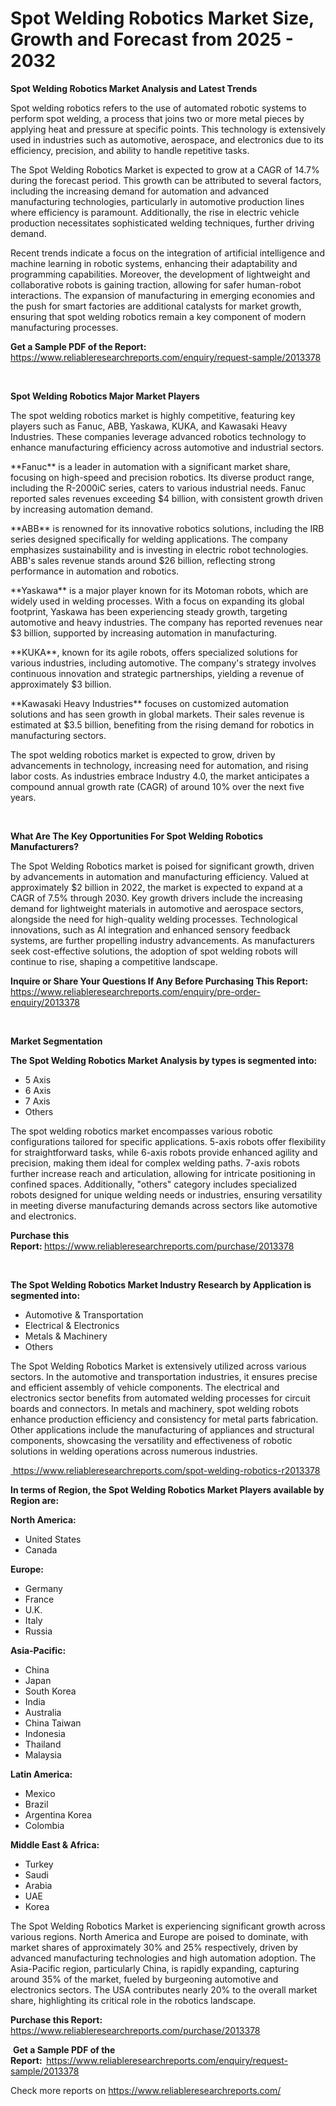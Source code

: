 <p><h1>Spot Welding Robotics Market Size, Growth and Forecast from 2025 - 2032</h1></p><p><strong>Spot Welding Robotics Market Analysis and Latest Trends</strong></p>
<p><p>Spot welding robotics refers to the use of automated robotic systems to perform spot welding, a process that joins two or more metal pieces by applying heat and pressure at specific points. This technology is extensively used in industries such as automotive, aerospace, and electronics due to its efficiency, precision, and ability to handle repetitive tasks.</p><p>The Spot Welding Robotics Market is expected to grow at a CAGR of 14.7% during the forecast period. This growth can be attributed to several factors, including the increasing demand for automation and advanced manufacturing technologies, particularly in automotive production lines where efficiency is paramount. Additionally, the rise in electric vehicle production necessitates sophisticated welding techniques, further driving demand.</p><p>Recent trends indicate a focus on the integration of artificial intelligence and machine learning in robotic systems, enhancing their adaptability and programming capabilities. Moreover, the development of lightweight and collaborative robots is gaining traction, allowing for safer human-robot interactions. The expansion of manufacturing in emerging economies and the push for smart factories are additional catalysts for market growth, ensuring that spot welding robotics remain a key component of modern manufacturing processes.</p></p>
<p><strong>Get a Sample PDF of the Report:&nbsp;</strong> <a href="https://www.reliableresearchreports.com/enquiry/request-sample/2013378?utm_campaign=2200&utm_medium=2&utm_source=Github&utm_content=ia&utm_term=02032025&utm_id=spot-welding-robotics">https://www.reliableresearchreports.com/enquiry/request-sample/2013378</a></p>
<p>&nbsp;</p>
<p><strong>Spot Welding Robotics Major Market Players</strong></p>
<p><p>The spot welding robotics market is highly competitive, featuring key players such as Fanuc, ABB, Yaskawa, KUKA, and Kawasaki Heavy Industries. These companies leverage advanced robotics technology to enhance manufacturing efficiency across automotive and industrial sectors.</p><p>**Fanuc** is a leader in automation with a significant market share, focusing on high-speed and precision robotics. Its diverse product range, including the R-2000iC series, caters to various industrial needs. Fanuc reported sales revenues exceeding $4 billion, with consistent growth driven by increasing automation demand.</p><p>**ABB** is renowned for its innovative robotics solutions, including the IRB series designed specifically for welding applications. The company emphasizes sustainability and is investing in electric robot technologies. ABB's sales revenue stands around $26 billion, reflecting strong performance in automation and robotics.</p><p>**Yaskawa** is a major player known for its Motoman robots, which are widely used in welding processes. With a focus on expanding its global footprint, Yaskawa has been experiencing steady growth, targeting automotive and heavy industries. The company has reported revenues near $3 billion, supported by increasing automation in manufacturing.</p><p>**KUKA**, known for its agile robots, offers specialized solutions for various industries, including automotive. The company's strategy involves continuous innovation and strategic partnerships, yielding a revenue of approximately $3 billion. </p><p>**Kawasaki Heavy Industries** focuses on customized automation solutions and has seen growth in global markets. Their sales revenue is estimated at $3.5 billion, benefiting from the rising demand for robotics in manufacturing sectors.</p><p>The spot welding robotics market is expected to grow, driven by advancements in technology, increasing need for automation, and rising labor costs. As industries embrace Industry 4.0, the market anticipates a compound annual growth rate (CAGR) of around 10% over the next five years.</p></p>
<p>&nbsp;</p>
<p><strong>What Are The Key Opportunities For Spot Welding Robotics Manufacturers?</strong></p>
<p><p>The Spot Welding Robotics market is poised for significant growth, driven by advancements in automation and manufacturing efficiency. Valued at approximately $2 billion in 2022, the market is expected to expand at a CAGR of 7.5% through 2030. Key growth drivers include the increasing demand for lightweight materials in automotive and aerospace sectors, alongside the need for high-quality welding processes. Technological innovations, such as AI integration and enhanced sensory feedback systems, are further propelling industry advancements. As manufacturers seek cost-effective solutions, the adoption of spot welding robots will continue to rise, shaping a competitive landscape.</p></p>
<p><strong>Inquire or Share Your Questions If Any Before Purchasing This Report:</strong> <a href="https://www.reliableresearchreports.com/enquiry/pre-order-enquiry/2013378?utm_campaign=2200&utm_medium=2&utm_source=Github&utm_content=ia&utm_term=02032025&utm_id=spot-welding-robotics">https://www.reliableresearchreports.com/enquiry/pre-order-enquiry/2013378</a></p>
<p>&nbsp;</p>
<p><strong>Market Segmentation</strong></p>
<p><strong>The Spot Welding Robotics Market Analysis by types is segmented into:</strong></p>
<p><ul><li>5 Axis</li><li>6 Axis</li><li>7 Axis</li><li>Others</li></ul></p>
<p><p>The spot welding robotics market encompasses various robotic configurations tailored for specific applications. 5-axis robots offer flexibility for straightforward tasks, while 6-axis robots provide enhanced agility and precision, making them ideal for complex welding paths. 7-axis robots further increase reach and articulation, allowing for intricate positioning in confined spaces. Additionally, "others" category includes specialized robots designed for unique welding needs or industries, ensuring versatility in meeting diverse manufacturing demands across sectors like automotive and electronics.</p></p>
<p><strong>Purchase this Report:&nbsp;</strong><a href="https://www.reliableresearchreports.com/purchase/2013378?utm_campaign=2200&utm_medium=2&utm_source=Github&utm_content=ia&utm_term=02032025&utm_id=spot-welding-robotics">https://www.reliableresearchreports.com/purchase/2013378</a></p>
<p>&nbsp;</p>
<p><strong>The Spot Welding Robotics Market Industry Research by Application is segmented into:</strong></p>
<p><ul><li>Automotive & Transportation</li><li>Electrical & Electronics</li><li>Metals & Machinery</li><li>Others</li></ul></p>
<p><p>The Spot Welding Robotics Market is extensively utilized across various sectors. In the automotive and transportation industries, it ensures precise and efficient assembly of vehicle components. The electrical and electronics sector benefits from automated welding processes for circuit boards and connectors. In metals and machinery, spot welding robots enhance production efficiency and consistency for metal parts fabrication. Other applications include the manufacturing of appliances and structural components, showcasing the versatility and effectiveness of robotic solutions in welding operations across numerous industries.</p></p>
<p><a href="https://www.reliableresearchreports.com/spot-welding-robotics-r2013378?utm_campaign=2200&utm_medium=2&utm_source=Github&utm_content=ia&utm_term=02032025&utm_id=spot-welding-robotics">&nbsp;https://www.reliableresearchreports.com/spot-welding-robotics-r2013378</a></p>
<p><strong>In terms of Region, the Spot Welding Robotics Market Players available by Region are:</strong></p>
<p>
    <p> <strong> North America: </strong>
        <ul>
            <li>United States</li>
            <li>Canada</li>
        </ul>
        </p> 
    <p> <strong> Europe: </strong>
        <ul>
            <li>Germany</li>
            <li>France</li>
            <li>U.K.</li>
            <li>Italy</li>
            <li>Russia</li>
        </ul>
        </p> 
    <p> <strong> Asia-Pacific: </strong>
        <ul>
            <li>China</li>
            <li>Japan</li>
            <li>South Korea</li>
            <li>India</li>
            <li>Australia</li>
            <li>China Taiwan</li>
            <li>Indonesia</li>
            <li>Thailand</li>
            <li>Malaysia</li>
        </ul>
        </p> 
    <p> <strong> Latin America: </strong>
        <ul>
            <li>Mexico</li>
            <li>Brazil</li>
            <li>Argentina Korea</li>
            <li>Colombia</li>
        </ul>
        </p> 
    <p> <strong> Middle East & Africa: </strong>
        <ul>
            <li>Turkey</li>
            <li>Saudi</li>
            <li>Arabia</li>
            <li>UAE</li>
            <li>Korea</li>
        </ul>
    </p>
    </p>
<p><p>The Spot Welding Robotics Market is experiencing significant growth across various regions. North America and Europe are poised to dominate, with market shares of approximately 30% and 25% respectively, driven by advanced manufacturing technologies and high automation adoption. The Asia-Pacific region, particularly China, is rapidly expanding, capturing around 35% of the market, fueled by burgeoning automotive and electronics sectors. The USA contributes nearly 20% to the overall market share, highlighting its critical role in the robotics landscape.</p></p>
<p><strong>Purchase this Report: </strong><a href="https://www.reliableresearchreports.com/purchase/2013378?utm_campaign=2200&utm_medium=2&utm_source=Github&utm_content=ia&utm_term=02032025&utm_id=spot-welding-robotics">https://www.reliableresearchreports.com/purchase/2013378</a></p>
<p>&nbsp;<strong>Get a Sample PDF of the Report:&nbsp;&nbsp;</strong><a href="https://www.reliableresearchreports.com/enquiry/request-sample/2013378?utm_campaign=2200&utm_medium=2&utm_source=Github&utm_content=ia&utm_term=02032025&utm_id=spot-welding-robotics">https://www.reliableresearchreports.com/enquiry/request-sample/2013378</a></p>
<p><strong></strong></p>
<p>Check more reports on <a href="https://www.reliableresearchreports.com/?utm_campaign=2200&utm_medium=2&utm_source=Github&utm_content=ia&utm_term=02032025&utm_id=spot-welding-robotics">https://www.reliableresearchreports.com/</a></p>